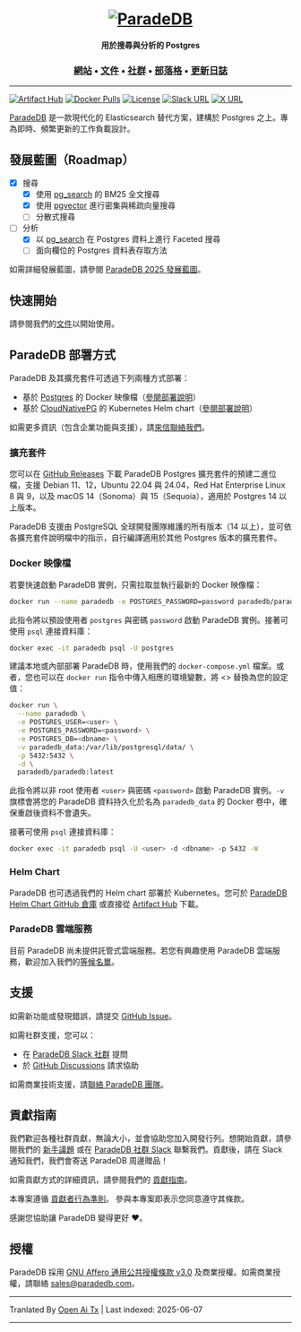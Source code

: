 <h1 align="center">
  <a href="https://paradedb.com"><img src="https://raw.githubusercontent.com/paradedb/paradedb/dev/docs/logo/readme.svg" alt="ParadeDB"></a>
<br>
</h1>

<p align="center">
  <b>用於搜尋與分析的 Postgres</b> <br />
</p>

<h3 align="center">
  <a href="https://paradedb.com">網站</a> &bull;
  <a href="https://docs.paradedb.com">文件</a> &bull;
  <a href="https://join.slack.com/t/paradedbcommunity/shared_invite/zt-32abtyjg4-yoYoi~RPh9MSW8tDbl0BQw">社群</a> &bull;
  <a href="https://paradedb.com/blog/">部落格</a> &bull;
  <a href="https://docs.paradedb.com/changelog/">更新日誌</a>
</h3>

---

[![Artifact Hub](https://img.shields.io/endpoint?url=https://artifacthub.io/badge/repository/paradedb)](https://artifacthub.io/packages/search?repo=paradedb)
[![Docker Pulls](https://img.shields.io/docker/pulls/paradedb/paradedb)](https://hub.docker.com/r/paradedb/paradedb)
[![License](https://img.shields.io/github/license/paradedb/paradedb?color=blue)](https://github.com/paradedb/paradedb?tab=AGPL-3.0-1-ov-file#readme)
[![Slack URL](https://img.shields.io/badge/Join%20Slack-purple?logo=slack&link=https%3A%2F%2Fjoin.slack.com%2Ft%2Fparadedbcommunity%2Fshared_invite%2Fzt-32abtyjg4-yoYoi~RPh9MSW8tDbl0BQw)](https://join.slack.com/t/paradedbcommunity/shared_invite/zt-32abtyjg4-yoYoi~RPh9MSW8tDbl0BQw)
[![X URL](https://img.shields.io/twitter/url?url=https%3A%2F%2Ftwitter.com%2Fparadedb&label=Follow%20%40paradedb)](https://x.com/paradedb)

[ParadeDB](https://paradedb.com) 是一款現代化的 Elasticsearch 替代方案，建構於 Postgres 之上。專為即時、頻繁更新的工作負載設計。

## 發展藍圖（Roadmap）

- [x] 搜尋
  - [x] 使用 [pg_search](https://github.com/paradedb/paradedb/tree/dev/pg_search#overview) 的 BM25 全文搜尋
  - [x] 使用 [pgvector](https://github.com/pgvector/pgvector#pgvector) 進行密集與稀疏向量搜尋
  - [ ] 分散式搜尋
- [ ] 分析
  - [x] 以 [pg_search](https://github.com/paradedb/paradedb/tree/dev/pg_search#overview) 在 Postgres 資料上進行 Faceted 搜尋
  - [ ] 面向欄位的 Postgres 資料表存取方法

如需詳細發展藍圖，請參閱 [ParadeDB 2025 發展藍圖](https://github.com/orgs/paradedb/discussions/2041)。

## 快速開始

請參閱我們的[文件](https://docs.paradedb.com)以開始使用。

## ParadeDB 部署方式

ParadeDB 及其擴充套件可透過下列兩種方式部署：

- 基於 [Postgres](https://hub.docker.com/_/postgres) 的 Docker 映像檔（[參閱部署說明](https://docs.paradedb.com/deploy/aws)）
- 基於 [CloudNativePG](https://artifacthub.io/packages/helm/cloudnative-pg/cloudnative-pg) 的 Kubernetes Helm chart（[參閱部署說明](https://docs.paradedb.com/deploy/helm)）

如需更多資訊（包含企業功能與支援），請[來信聯絡我們](mailto:sales@paradedb.com)。

### 擴充套件

您可以在 [GitHub Releases](https://github.com/paradedb/paradedb/releases/latest) 下載 ParadeDB Postgres 擴充套件的預建二進位檔，支援 Debian 11、12，Ubuntu 22.04 與 24.04，Red Hat Enterprise Linux 8 與 9，以及 macOS 14（Sonoma）與 15（Sequoia），適用於 Postgres 14 以上版本。

ParadeDB 支援由 PostgreSQL 全球開發團隊維護的所有版本（14 以上），並可依各擴充套件說明檔中的指示，自行編譯適用於其他 Postgres 版本的擴充套件。

### Docker 映像檔

若要快速啟動 ParadeDB 實例，只需拉取並執行最新的 Docker 映像檔：

```bash
docker run --name paradedb -e POSTGRES_PASSWORD=password paradedb/paradedb
```

此指令將以預設使用者 `postgres` 與密碼 `password` 啟動 ParadeDB 實例。接著可使用 `psql` 連接資料庫：

```bash
docker exec -it paradedb psql -U postgres
```

建議本地或內部部署 ParadeDB 時，使用我們的 `docker-compose.yml` 檔案。或者，您也可以在 `docker run` 指令中傳入相應的環境變數，將 <> 替換為您的設定值：

```bash
docker run \
  --name paradedb \
  -e POSTGRES_USER=<user> \
  -e POSTGRES_PASSWORD=<password> \
  -e POSTGRES_DB=<dbname> \
  -v paradedb_data:/var/lib/postgresql/data/ \
  -p 5432:5432 \
  -d \
  paradedb/paradedb:latest
```

此指令將以非 root 使用者 `<user>` 與密碼 `<password>` 啟動 ParadeDB 實例。`-v` 旗標會將您的 ParadeDB 資料持久化於名為 `paradedb_data` 的 Docker 卷中，確保重啟後資料不會遺失。

接著可使用 `psql` 連接資料庫：

```bash
docker exec -it paradedb psql -U <user> -d <dbname> -p 5432 -W
```

### Helm Chart

ParadeDB 也可透過我們的 Helm chart 部署於 Kubernetes。您可於 [ParadeDB Helm Chart GitHub 倉庫](https://github.com/paradedb/charts) 或直接從 [Artifact Hub](https://artifacthub.io/packages/helm/paradedb/paradedb) 下載。

### ParadeDB 雲端服務

目前 ParadeDB 尚未提供託管式雲端服務。若您有興趣使用 ParadeDB 雲端服務，歡迎加入我們的[等候名單](https://form.typeform.com/to/jHkLmIzx)。

## 支援

如需新功能或發現錯誤，請提交
[GitHub Issue](https://github.com/paradedb/paradedb/issues/new/choose)。

如需社群支援，您可以：

- 在 [ParadeDB Slack 社群](https://join.slack.com/t/paradedbcommunity/shared_invite/zt-32abtyjg4-yoYoi~RPh9MSW8tDbl0BQw) 提問
- 於 [GitHub Discussions](https://github.com/paradedb/paradedb/discussions) 請求協助

如需商業技術支援，請[聯絡 ParadeDB 團隊](mailto:sales@paradedb.com)。

## 貢獻指南

我們歡迎各種社群貢獻，無論大小，並會協助您加入開發行列。想開始貢獻，請參閱我們的 [新手議題](https://github.com/paradedb/paradedb/labels/good%20first%20issue)
或在 [ParadeDB 社群 Slack](https://join.slack.com/t/paradedbcommunity/shared_invite/zt-32abtyjg4-yoYoi~RPh9MSW8tDbl0BQw) 聯繫我們。貢獻後，請在 Slack 通知我們，我們會寄送 ParadeDB 周邊贈品！

如需貢獻方式的詳細資訊，請參閱我們的
[貢獻指南](https://raw.githubusercontent.com/paradedb/paradedb/dev/CONTRIBUTING.md)。

本專案遵循 [貢獻者行為準則](https://raw.githubusercontent.com/paradedb/paradedb/dev/CODE_OF_CONDUCT.md)。
參與本專案即表示您同意遵守其條款。

感謝您協助讓 ParadeDB 變得更好 :heart:。

## 授權

ParadeDB 採用 [GNU Affero 通用公共授權條款 v3.0](https://raw.githubusercontent.com/paradedb/paradedb/dev/LICENSE) 及商業授權。如需商業授權，請聯絡 [sales@paradedb.com](mailto:sales@paradedb.com)。

---

Tranlated By [Open Ai Tx](https://github.com/OpenAiTx/OpenAiTx) | Last indexed: 2025-06-07

---